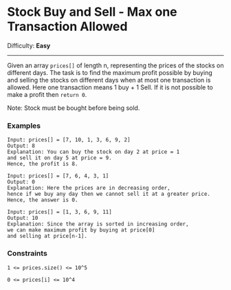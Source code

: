 # Stock Buy and Sell - Max one Transaction Allowed

Difficulty: **Easy**

---
Given an array `prices[]` of length n,
representing the prices of the stocks on different days.
The task is to find the maximum profit possible by buying
and selling the stocks on different days when at most one transaction is allowed.
Here one transaction means 1 buy + 1 Sell.
If it is not possible to make a profit then `return 0`.

Note: Stock must be bought before being sold.

### Examples
```commandline
Input: prices[] = [7, 10, 1, 3, 6, 9, 2]
Output: 8
Explanation: You can buy the stock on day 2 at price = 1
and sell it on day 5 at price = 9.
Hence, the profit is 8.
```

```commandline
Input: prices[] = [7, 6, 4, 3, 1]
Output: 0 
Explanation: Here the prices are in decreasing order,
hence if we buy any day then we cannot sell it at a greater price.
Hence, the answer is 0.
```

```commandline
Input: prices[] = [1, 3, 6, 9, 11]
Output: 10 
Explanation: Since the array is sorted in increasing order,
we can make maximum profit by buying at price[0]
and selling at price[n-1].
```

### Constraints

```commandline
1 <= prices.size() <= 10^5
```
```commandline
0 <= prices[i] <= 10^4
```
